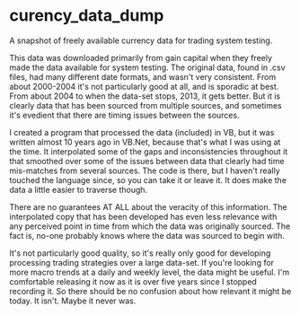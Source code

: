 # curency_data_dump
A snapshot of freely available currency data for trading system testing.

This data was downloaded primarily from gain capital when they freely made the data available for system testing.  The original data, found in .csv files, had many different date formats, and wasn't very consistent.  From about 2000-2004 it's not particularly good at all, and is sporadic at best.  From about 2004 to when the data-set stops, 2013, it gets better.  But it is clearly data that has been sourced from multiple sources, and sometimes it's evedient that there are timing issues between the sources.

I created a program that processed the data (included) in VB, but it was written almost 10 years ago in VB.Net, because that's what I was using at the time.  It interpolated some of the gaps and inconsistencies throughout it that smoothed over some of the issues between data that clearly had time mis-matches from several sources.  The code is there, but I haven't really touched the language since, so you can take it or leave it.  It does make the data a little easier to traverse though.

There are no guarantees AT ALL about the veracity of this information.  The interpolated copy that has been developed has even less relevance with any perceived point in time from which the data was originally sourced.  The fact is, no-one probably knows where the data was sourced to begin with.

It's not particularly good quality, so it's really only good for developing processing trading strategies over a large data-set.  If you're looking for more macro trends at a daily and weekly level, the data might be useful.  I'm comfortable releasing it now as it is over five years since I stopped recording it.  So there should be no confusion about how relevant it might be today.  It isn't.  Maybe it never was.  
